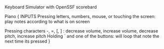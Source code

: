 Keyboard Simulator with OpenSSF scorebard

Piano
{
INPUTS
  Pressing letters, numbers, mouse, or touching the screen: play notes according to what is on screen
  
  Pressing characters -, =, [, ] : decrease volume, increase volume, decrease pitch, increase pitch
  Holding ` and one of the buttons: will loop that note the next time its pressed
}
